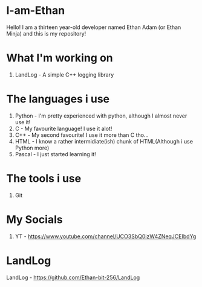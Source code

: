 # I-am-Ethan
Hello! I am a thirteen year-old developer named Ethan Adam (or Ethan Minja) and this is my repository!

# What I'm working on
1. LandLog - A simple C++ logging library

# The languages i use
1. Python - I'm pretty experienced with python, although I almost never use it!
2. C - My favourite language! I use it alot!
3. C++ - My second favourite! I use it more than C tho...
4. HTML - I know a rather intermidiate(ish) chunk of HTML(Although i use Python more)
5. Pascal - I just started learning it!

# The tools i use
1. Git

# My Socials
1. YT - https://www.youtube.com/channel/UCO3SbQ0izW4ZNeqJCEIbdYg

# LandLog
LandLog - https://github.com/Ethan-bit-256/LandLog
